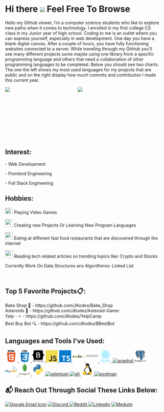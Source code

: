 
<h1> Hi there <img src = "https://user-images.githubusercontent.com/1303154/88677602-1635ba80-d120-11ea-84d8-d263ba5fc3c0.gif" height="28px"> Feel Free To Browse</h1>
<p>Hello my Github viewer, I’m a computer science students who like to explore new paths when it comes to technology. I enrolled in my first college CS class in my Junior year of high school. Coding to me is an outlet where you can express yourself, especially in web development. One day you have a blank digital canvas. After a couple of hours, you have fully functioning websites connected to a server. While traveling through my GitHub you’ll see many different projects some maybe using one library from a specific programming language and others that need a collaboration of other programming languages to be completed. Below you should see two charts. The one the left shows my most used languages for my projects that are public and on the right display how much commits and contribution I made this current year.</p>

<div>
<img align=left width="47%" src="https://github-readme-stats.vercel.app/api/top-langs/?username=JKodes&layout=compact"/> 
<img align=left width="47%" src="https://github-readme-stats.vercel.app/api?username=JKodes&count_private=true"/>
</div>

<br>
<br>
<br>
<br>
<br>
<br>
<br>
<br>
<br>
<br>
<h2>Interest:</h2>
<p>- Web Development</p>
<p>- Frontend Engineering</p>
<p>- Full Stack Engineering</p>


<h2>Hobbies:</h2>
<p> <img src="https://user-images.githubusercontent.com/80609091/190884975-b70f5490-88e2-4dee-b569-5a9a67c45193.png" width="25" height="20"> Playing Video Games<p>
<p><img src="https://user-images.githubusercontent.com/80609091/190933142-e34166a9-0248-4840-b1d6-1d40cf4e5859.png" width="25" height="25"> Creating new Projects Or Learning New Program Languages</p>
<p><img src="https://user-images.githubusercontent.com/80609091/190933273-1b0587cc-fffd-463a-91e8-064942fd892c.png" width="25" height="25"> Eating at different fast food restaurants that are discovered through the internet</p>
<p><img src="https://user-images.githubusercontent.com/80609091/190933746-4c476532-d374-4e5a-8164-ceca06d14e03.png"  width="25" height="25"> Reading tech related articles on trending topics like: Crypto and Stocks </p>
<p>Currently Work On Data Structures ans Algorithmns: Linked List</p>
<br>

<h2>Top 5 Favorite Projects📋:</h2>
Bake Shop 🎂 - https://github.com/JKodes/Bake_Shop
<br>
Asteroids 🚀 - https://github.com/JKodes/Asteroid-Game-
<br>
Yelp - ⭐ - https://github.com/JKodes/YelpCamp
<br>
Best Buy Bot 🔍 - https://github.com/JKodes/BBestBot

<br>
<h2>Languages and Tools I've Used:</h2>
<p> <a href="https://www.w3.org/html/" target="_blank" rel="noreferrer"> <img src="https://raw.githubusercontent.com/devicons/devicon/master/icons/html5/html5-original-wordmark.svg" alt="html5" width="40" height="40"/> </a>
<a href="https://www.w3schools.com/css/" target="_blank" rel="noreferrer"> <img src="https://raw.githubusercontent.com/devicons/devicon/master/icons/css3/css3-original-wordmark.svg" alt="css3" width="40" height="40"/> </a>
<a href="https://getbootstrap.com" target="_blank" rel="noreferrer"> <img src="https://raw.githubusercontent.com/devicons/devicon/master/icons/bootstrap/bootstrap-plain-wordmark.svg" alt="bootstrap" width="40" height="40"/> </a>
<a href="https://developer.mozilla.org/en-US/docs/Web/JavaScript" target="_blank" rel="noreferrer"> <img src="https://raw.githubusercontent.com/devicons/devicon/master/icons/javascript/javascript-original.svg" alt="javascript" width="40" height="40"/> </a>
<a href="https://www.typescriptlang.org/" target="_blank" rel="noreferrer"> <img src="https://raw.githubusercontent.com/devicons/devicon/master/icons/typescript/typescript-original.svg" alt="typescript" width="40" height="40"/> </a>
<a href="https://nodejs.org" target="_blank" rel="noreferrer"> <img src="https://raw.githubusercontent.com/devicons/devicon/master/icons/nodejs/nodejs-original-wordmark.svg" alt="nodejs" width="40" height="40"/> </a>
<a href="https://expressjs.com" target="_blank" rel="noreferrer"> <img src="https://raw.githubusercontent.com/devicons/devicon/master/icons/express/express-original-wordmark.svg" alt="express" width="40" height="40"/> </a> 
<a href="https://reactjs.org/" target="_blank" rel="noreferrer"> <img src="https://raw.githubusercontent.com/devicons/devicon/master/icons/react/react-original-wordmark.svg" alt="react" width="40" height="40"/> </a>
<a href="https://graphql.org" target="_blank" rel="noreferrer"> <img src="https://www.vectorlogo.zone/logos/graphql/graphql-icon.svg" alt="graphql" width="40" height="40"/> </a>
<a href="https://www.postgresql.org" target="_blank" rel="noreferrer"> <img src="https://raw.githubusercontent.com/devicons/devicon/master/icons/postgresql/postgresql-original-wordmark.svg" alt="postgresql" width="40" height="40"/> </a>
<a href="https://www.mysql.com/" target="_blank" rel="noreferrer"> <img src="https://raw.githubusercontent.com/devicons/devicon/master/icons/mysql/mysql-original-wordmark.svg" alt="mysql" width="40" height="40"/> </a>
<a href="https://www.mongodb.com/" target="_blank" rel="noreferrer"> <img src="https://raw.githubusercontent.com/devicons/devicon/master/icons/mongodb/mongodb-original-wordmark.svg" alt="mongodb" width="40" height="40"/> </a>
<a href="https://www.python.org" target="_blank" rel="noreferrer"> <img src="https://raw.githubusercontent.com/devicons/devicon/master/icons/python/python-original.svg" alt="python" width="40" height="40"/> </a>
<a href="https://www.selenium.dev" target="_blank" rel="noreferrer"> <img src="https://raw.githubusercontent.com/detain/svg-logos/780f25886640cef088af994181646db2f6b1a3f8/svg/selenium-logo.svg" alt="selenium" width="40" height="40"/> </a>
<a href="https://git-scm.com/" target="_blank" rel="noreferrer"> <img src="https://www.vectorlogo.zone/logos/git-scm/git-scm-icon.svg" alt="git" width="40" height="40"/> </a>
<a href="https://www.linux.org/" target="_blank" rel="noreferrer"> <img src="https://raw.githubusercontent.com/devicons/devicon/master/icons/linux/linux-original.svg" alt="linux" width="40" height="40"/> </a> 
<a href="https://postman.com" target="_blank" rel="noreferrer"> <img src="https://www.vectorlogo.zone/logos/getpostman/getpostman-icon.svg" alt="postman" width="40" height="40"/> </a> </p>




<h2> 📬 Reach Out Through Social These Links Below:</h2>
<p>
<a href=""><img src ="https://user-images.githubusercontent.com/80609091/190032776-5adb25e8-e7b0-4ce1-b1f0-bf8c56b5dc78.png" alt="Google Email Icon" width="45" height="45"></a>
<a href =""><img src="https://user-images.githubusercontent.com/80609091/190033067-2fe396f5-9bca-40b9-ba3b-4ba70ae38199.png" alt="Discord" width="50" height="50"> </a>
<a href ="https://www.reddit.com/user/TechMunch27W8"><img src="https://user-images.githubusercontent.com/80609091/190033323-59c26448-f9e4-4299-8c9d-0e93109da4ae.png" alt="Reddit" width="50" height="50"> </a>
<a href ="https://www.linkedin.com/in/jawani-stanford-210624177/"><img src="https://user-images.githubusercontent.com/80609091/190035642-b7a3d0a2-b39e-41c7-8ece-c7e07d477bca.png" alt="Linkedin"width="50" height="50"></a>
<a href =""><img src="https://user-images.githubusercontent.com/80609091/190036820-e0074b62-6834-4795-89b9-56e19908dae6.png" alt="Meduim"width="50" height="50"></a>
</p>


